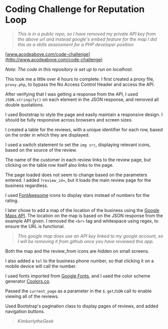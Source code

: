 # Coding Challenge for Reputation Loop

> _This is in a public repo, so I have removed my private API key from the above url and instead google's embed feature for the map_
> _I did this as a skills assessment for a PHP developer position_

[www.acodeabove.com/code-challenge](http://www.acodeabove.com/code-challenge)

_Note: The code in this repository is set up to run on localhost._

This took me a little over 4 hours to complete. I first created a proxy file, `proxy.php`, to bypass the No Access Control Header and access the API.

After verifying that I was getting a response from the API, I used `JSON.stringify()` on each element in the JSON response, and removed all double quotations.

I used Bootstrap to style the page and easily maintain a responsive design. I should be fully responsive across browsers and screen sizes.

I created a table for the reviews, with a unique identifier for each row, based on the order in which they are displayed.

I used a switch statement to set the `img src`, displaying relevant icons, based on the source of the review.

The name of the customer in each review links to the review page, but clicking on the table row itself also links to the page.

The page loaded does not seem to change based on the parameters entered. I added `?review_id=`, but it loads the main review page for the business regardless.

I used [FontAwesome](http://fontawesome.io/icons/) icons to display stars instead of numbers for the rating.

I later chose to add a map of the location of the business using the [Google Maps API](https://developers.google.com/maps/documentation/embed/). The location on the map is based on the JSON response from the example API given. I removed the `<br>` tag and whitespace using regex, to ensure the URL is functional.
>_This google map does use an API key linked to my google account, so I will be removing it from github once you have reviewed this app._

Both the map and the review_from icons are hidden on small screens.

I also added a `tel` to the business phone number, so that clicking it on a mobile device will call the number.

I used fonts imported from [Google Fonts](https://www.google.com/fonts), and I used the color scheme generator [Coolors.co](https://coolors.co).

Passed the `current_page` as a parameter in the `$.getJSON` call to enable viewing all of the reviews.

Used Bootstrap's pagination class to display pages of reviews, and added navigation buttons.

>_KimberlytheGeek_
